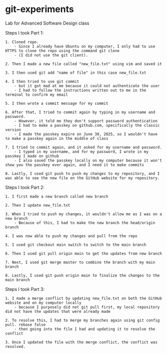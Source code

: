 # git-experiments
Lab for Advanced Software Design class

Steps I took Part 1:
    
    1. Cloned repo. 
        - Since I already have Ubuntu on my computer, I only had to use HTTPS to clone the repo using the command git clone 
        - (I did not use the git client).
    
    2. Then I made a new file called "new_file.txt" using vim and saved it
    
    3. I then used git add "name of file" in this case new_file.txt
    
    4. I then tried to use git commit
        - but it got mad at me because it could not authenticate the user
        - I had to follow the instructions written out to me in the terminal to confirm my email
    
    5. I then wrote a commit message for my commit
    
    6. After that, I tried to commit again by typing in my username and password. 
        - However, it told me they don't support password authentication
        - I had to make a passkey on github.com, specifically the classic version
        - I made the passkey expire on June 30, 2025, so I wouldn't have to make a passkey again in the middle of class
    
    7. I tried to commit again, and it asked for my username and password. 
        - I typed in my username, and for my password, I wrote in my passkey I made on github
        - I also saved the passkey locally on my computer because it won't show you the passkey ever again, and I need it to make commits
    
    8. Lastly, I used git push to push my changes to my repository, and I was able to see the new file on the GitHub website for my repository.


Steps I took Part 2:

    1. I first made a new branch called new branch
    
    2. Then I update new_file.txt

    3. When I tried to push my changes, it wouldn't allow me as I was on a new branch
        - Because of this, I had to make the new branch the head/origin branch

    4. I was now able to push my changes and pull from the repo

    5. I used git checkout main switch to switch to the main branch

    6. Then I used git pull origin main to get the updates from new branch

    7. Next, I used git merge master to combine the branch with my main branch

    8. Lastly, I used git push origin main to finalize the changes to the main branch

Steps I took Part 3:

    1. I made a merge conflict by updating new_file.txt on both the GitHub website and on my computer locally
        - because I purposely did not git pull first, my local repository did not have the updates that were already made
        
    2. To resolve this, I had to merge my branches again using git config pull. rebase false
        - then going into the file I had and updating it to resolve the conflict
        
    3. Once I updated the file with the merge conflict, the conflict was resolved.
